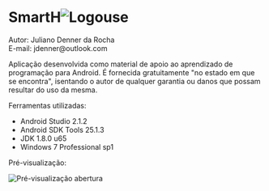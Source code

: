 ﻿<h1>SmartH<img src="http://jdenner.com/resources/android-smarthouse.png" alt="Logo">use</h1>
<p>Autor: Juliano Denner da Rocha<br>E-mail: jdenner@outlook.com</p>
<p>Aplicação desenvolvida como material de apoio ao aprendizado de programação para Android. É fornecida gratuitamente "no estado em que se encontra", isentando o autor de qualquer garantia ou danos que possam resultar do uso da mesma.</p>
<p>Ferramentas utilizadas:
  <ul>
    <li>Android Studio 2.1.2</li>
    <li>Android SDK Tools 25.1.3</li>	
    <li>JDK 1.8.0 u65</li>
    <li>Windows 7 Professional sp1</li>
  </ul>
</p>
<p>Pré-visualização:</p>
<img src="http://jdenner.com/resources/android-smarthouse1.png" alt="Pré-visualização abertura">
